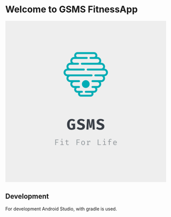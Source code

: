 # Welcome to GSMS FitnessApp
![](app/src/main/res/drawable/logo.png)

## Development
For development Android Studio, with gradle is used.
